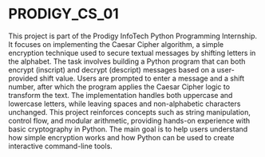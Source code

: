 # PRODIGY_CS_01
This project is part of the Prodigy InfoTech Python Programming Internship. It focuses on implementing the Caesar Cipher algorithm, a simple encryption technique used to secure textual messages by shifting letters in the alphabet. The task involves building a Python program that can both encrypt (inscript) and decrypt (descript) messages based on a user-provided shift value. Users are prompted to enter a message and a shift number, after which the program applies the Caesar Cipher logic to transform the text. The implementation handles both uppercase and lowercase letters, while leaving spaces and non-alphabetic characters unchanged. This project reinforces concepts such as string manipulation, control flow, and modular arithmetic, providing hands-on experience with basic cryptography in Python. The main goal is to help users understand how simple encryption works and how Python can be used to create interactive command-line tools.
